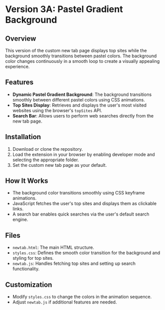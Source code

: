 # Version 3A: Pastel Gradient Background

## Overview
This version of the custom new tab page displays top sites while the background smoothly transitions between pastel colors. The background color changes continuously in a smooth loop to create a visually appealing experience.

## Features
- **Dynamic Pastel Gradient Background**: The background transitions smoothly between different pastel colors using CSS animations.
- **Top Sites Display**: Retrieves and displays the user's most visited websites using the browser's `topSites` API.
- **Search Bar**: Allows users to perform web searches directly from the new tab page.

## Installation
1. Download or clone the repository.
2. Load the extension in your browser by enabling developer mode and selecting the appropriate folder.
3. Set the custom new tab page as your default.

## How It Works
- The background color transitions smoothly using CSS keyframe animations.
- JavaScript fetches the user's top sites and displays them as clickable links.
- A search bar enables quick searches via the user's default search engine.

## Files
- `newtab.html`: The main HTML structure.
- `styles.css`: Defines the smooth color transition for the background and styling for top sites.
- `newtab.js`: Handles fetching top sites and setting up search functionality.

## Customization
- Modify `styles.css` to change the colors in the animation sequence.
- Adjust `newtab.js` if additional features are needed.
